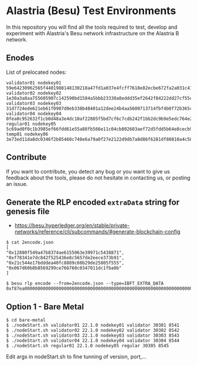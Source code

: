 # Alastria (Besu) Test Environments
In this repository you will find all the tools required to test, develop and experiment
with Alastria's Besu network infrastructure on the Alastria B network.

## Enodes

List of prelocated nodes:

```
validator01 nodekey01 59e64230962565f4401988148130218a47fd1a037e4fcff7618e82ecbe672fa2a031c4186107d78538e2db7568bcd31e8c2b9144686b3aa58461a37df5af4c5e
validator02 nodekey02 1e30a3a8aa755605907c142590bd1584a5bbb23330a8eddd35ef2642f84222dd27cf55c599d53f27aee72b4b81b5e979b621a1963c50a3408a87a1cd416228f3
validator03 nodekey03 31d7724ede621eb61f0907d0eb338b48401a12dee24b4aa5600713714fbf4b0f72b365c9e5320c5a3c50828c29d5c311186870b4a09fdcab681051d56fd19c33
validator04 nodekey04 0fea0c952632f1cb0d48a3e4dc10af22805f5bd7cf6c7cdb242f1bb2dc9b9e5edc764e2f3a3243835336608b320ccdc2df0cc3ba79b9cf7bb5c2b92654a26053
regular01 nodekey05 5c69ad0f0c1b3985ef66fdd61e55a88fb566e11c04cb802603aef72d5fdd5b64e8cecb9a44a86638feaee70d078ade16385994972c75eaa0074e520da10f82ce
temp01 nodekey06 3e73ed11da8dc0346f2b85460c748e6a79a0f27e2122d9db7a8d86f6281df80810a4c5893e47a3331e15a58d48c6181b342b3c8c3d8394276b6f3efb7c0fa19d
```

## Contribute
If you want to contribute, you detect any bug or you want to give us feedback about the tools, please
do not hesitate in contacting us, or posting an issue. 

## Generate the RLP encoded `extraData` string for genesis file
* https://besu.hyperledger.org/en/stable/private-networks/reference/cli/subcommands/#generate-blockchain-config

```
$ cat 2encode.json
[
"0x12880f549a47b8374ae6155063e39971c5438871",
"0xf78341e7dc842f525436e8c5657de2eece373b91",
"0x21c544e17bdddea40fc8889c60b29de25805f555",
"0x067d60b8b8569299ce766760c0347011dc1fba0b"
]
```

```
$ besu rlp encode --from=2encode.json --type=IBFT_EXTRA_DATA
0xf87ea00000000000000000000000000000000000000000000000000000000000000000f8549412880f549a47b8374ae6155063e39971c543887194f78341e7dc842f525436e8c5657de2eece373b919421c544e17bdddea40fc8889c60b29de25805f55594067d60b8b8569299ce766760c0347011dc1fba0b808400000000c0
```

## Option 1 - Bare Metal

```
$ cd bare-metal
$ ./nodeStart.sh validator01 22.1.0 nodekey01 validator 30301 8541
$ ./nodeStart.sh validator02 22.1.0 nodekey02 validator 30302 8542
$ ./nodeStart.sh validator03 22.1.0 nodekey03 validator 30303 8543
$ ./nodeStart.sh validator04 22.1.0 nodekey04 validator 30304 8544
$ ./nodeStart.sh regular01 22.1.0 nodekey05 regular 30305 8545
```

Edit args in nodeStart.sh to fine tunning of version, port,...
